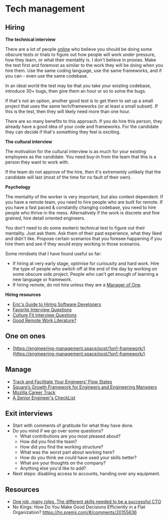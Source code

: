 # Tech management

## Hiring

**The technical interview**

There are a lot of people [online](https://news.ycombinator.com/item?id=21813040) who believe you should be doing some obscure tests or trials to figure out how people will work under pressure, how they learn, or what their mentality is.
I don't believe in proxies. Make the test first and foremost as similar to the work they will be doing when you hire them. Use the same coding language, use the same frameworks, and if you can - even use the same codebase.

In an ideal world the test may be that you take your existing codebase, introduce 30+ bugs, then give them an hour or so to solve the bugs. 

If that's not an option, another good test is to get them to set up a small project that uses the same tech/frameworks (or at least a small subset). If this is the test, then they will likely need more than one hour.

There are so many benefits to this approach. If you do hire this person, they already have a good idea of your code and frameworks. For the candidate they can decide if that's something they feel is exciting. 

**The cultural interview**

The motivation for the cultural interview is as much for your existing employees as the candidate. You need buy-in from the team that this is a person they want to work with. 

If the team do not approve of the hire, then it's extrememly unlikely that the candidate will last (most of the time for no fault of their own).

**Psychology**

The mentality of the worker is very important, but also context dependent. If you have a remote team, you need to hire people who are built for remote. If you have a fast paced & constantly changing codebase, you need to hire people who thrive in the mess. Alternatively if the work is discrete and fine grained, hire detail oriented engineers.

You don't need to do some esoteric technical test to figure out their mentality. Just ask them. Ask them of their past experience, what they liked and didn't like. Propose certain scenarios that you foresee happening if you hire them and see if they would enjoy working in those scenarios.

Some mindsets that I have found useful so far:

- If hiring at very early stage, optimise for curiousity and hard work. Hire the type of people who switch off at the end of the day by working on some obscure side project. People who can't get enough of learning a new language or framework.
- If hiring remote, do not hire unless they are a [Manager of One](https://signalvnoise.com/posts/1430-hire-managers-of-one).

**Hiring resources**


- [Eric's Guide to Hiring Software Developers](https://news.ycombinator.com/item?id=20909461)
- [Favorite Interview Questions](https://news.ycombinator.com/item?id=20897510)
- [Culture Fit Interview Questions](https://news.ycombinator.com/item?id=21095438)
- [Good Remote Work Literature?](https://news.ycombinator.com/item?id=20914236)

## One on ones

- [https://engineering-management.space/post/1on1-framework/](https://engineering-management.space/post/1on1-framework/)

## Manage

- [Track and Facilitate Your Engineers’ Flow States](https://firstround.com/review/track-and-facilitate-your-engineers-flow-states-in-this-simple-way/)
- [Square’s Growth Framework for Engineers and Engineering Managers](https://news.ycombinator.com/item?id=20530046)
- [Mozilla Career Track](https://mobile.twitter.com/Gankra_/status/1046438955439271936/photo/1)
- [A Senior Engineer's CheckList](https://news.ycombinator.com/item?id=20914236)

## Exit interviews

- Start with comments of gratitude for what they have done.
- Do you mind if we go over some questions?
  - What contributions are you most pleased about?
  - How did you find the team?
  - How did you find the working structure?
  - What was the *worst* part about working here?
  - How do you think we could have used your skills better?
  - What are your thoughts on the company?
  - Anything else you'd like to add?
- Next steps: disabling access to accounts, handing over any equipment.


## Resources

- [One job, many roles. The different skills needed to be a successful CTO ](https://madewithlove.be/one-job-many-roles-the-different-skills-needed-to-be-a-successful-cto/)
- No Kings: How Do You Make Good Decisions Efficiently in a Flat Organization? https://hn.premii.com/#/comments/20155636
